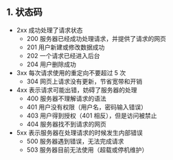 ## 1. 状态码

* 2xx 成功处理了请求状态
  * 200 服务器已经成功处理请求，并提供了请求的网页
  * 201 用户新建或修改数据成功
  * 202 一个请求已经进入后台
  * 204 用户删除成功
* 3xx 每次请求使用的重定向不要超过 5 次
  * 304 网页上请求没有更新，节省宽带和开销
* 4xx 表示请求可能出错，妨碍了服务器的处理
  * 400 服务器不理解请求的语法
  * 401 用户没有权限（用户名，密码输入错误）
  * 403 用户得到授权（401 相反），但是访问被禁止
  * 404 服务器找不到请求的网页
* 5xx 表示服务器在处理请求的时候发生内部错误
  * 500 服务器遇到错误，无法完成请求
  * 503 服务器目前无法使用（超载或停机维护）
